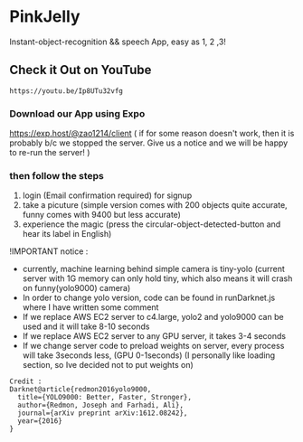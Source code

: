 # PinkJelly
Instant-object-recognition && speech App, easy as 1, 2 ,3!

## Check it Out on YouTube
```
https://youtu.be/Ip8UTu32vfg
```

### Download our App using Expo
https://exp.host/@zao1214/client
(
  if for some reason doesn't work, then it is probably b/c we stopped the server. 
  Give us a notice and we will be happy to re-run the server!
)

### then follow the steps
1. login (Email confirmation required) for signup
2. take a picuture (simple version comes with 200 objects quite accurate, funny comes with 9400 but less accurate)
3. experience the magic (press the circular-object-detected-button and hear its label in English)

!IMPORTANT notice : 
  * currently, machine learning behind simple camera is tiny-yolo
  (current server with 1G memory can only hold tiny, which also means it will crash on funny(yolo9000) camera)
  * In order to change yolo version, code can be found in runDarknet.js where I have written some comment
  * If we replace AWS EC2 server to c4.large, yolo2 and yolo9000 can be used and it will take 8-10 seconds
  * If we replace AWS EC2 server to any GPU server, it takes 3-4 seconds
  * If we change server code to preload weights on server, every process will take 3seconds less, (GPU 0-1seconds)
  (I personally like loading section, so Ive decided not to put weights on)

```
Credit :
Darknet@article{redmon2016yolo9000,
  title={YOLO9000: Better, Faster, Stronger},
  author={Redmon, Joseph and Farhadi, Ali},
  journal={arXiv preprint arXiv:1612.08242},
  year={2016}
}
```
